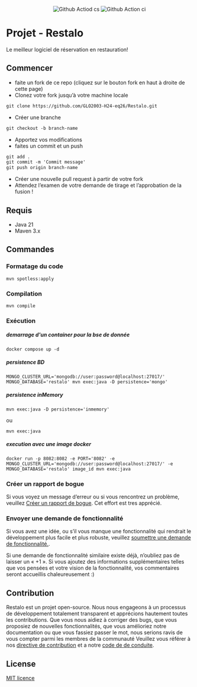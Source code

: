 <p align="center">
<img src="https://github.com/GLO2003-H24-eq26/Restalo/actions/workflows/cd.yml/badge.svg" alt="Github Actiod cs"> 
<img src="https://github.com/GLO2003-H24-eq26/Restalo/actions/workflows/maven.yml/badge.svg" alt="Github Action ci" >
</p>

# Projet - Restalo

Le meilleur logiciel de réservation en restauration!

## Commencer
- faite un fork de ce repo (cliquez sur le bouton fork en haut à droite de cette page)
- Clonez votre fork jusqu’à votre machine locale

```markdown
git clone https://github.com/GLO2003-H24-eq26/Restalo.git
```
- Créer une branche

```markdown
git checkout -b branch-name
```

- Apportez vos modifications 
- faites un commit et un push

```markdown
git add .
git commit -m 'Commit message'
git push origin branch-name
```

- Créer une nouvelle pull request à partir de votre fork 
- Attendez l’examen de votre demande de tirage et l’approbation de la fusion !


## Requis

- Java 21
- Maven 3.x

## Commandes

### Formatage du code
```
mvn spotless:apply
```
### Compilation
```
mvn compile
```
### Exécution

##### demarrage d'un container pour la bse de donnée
```
docker compose up -d
```

 ##### persistence BD

```
MONGO_CLUSTER_URL='mongodb://user:password@localhost:27017/' MONGO_DATABASE='restalo' mvn exec:java -D persistence='mongo'

```
 ##### persistence inMemory

```
mvn exec:java -D persistence='inmemory'
```
ou 
```
mvn exec:java

```

##### execution avec une  image docker

```
docker run -p 8082:8082 -e PORT='8082' -e MONGO_CLUSTER_URL='mongodb://user:password@localhost:27017/' -e MONGO_DATABASE='restalo' image_id mvn exec:java

```
### Créer un rapport de bogue

Si vous voyez un message d’erreur ou si vous rencontrez un problème, veuillez [Créer un rapport de bogue](https://github.com/GLO2003-H24-eq26/Restalo/issues/new). Cet effort est tres apprécié.

### Envoyer une demande de fonctionnalité

Si vous avez une idée, ou s’il vous manque une fonctionnalité qui rendrait le développement plus facile et plus robuste, veuillez [soumettre une demande de fonctionnalité.](https://github.com/GLO2003-H24-eq26/Restalo/issues/new).

Si une demande de fonctionnalité similaire existe déjà, n’oubliez pas de laisser un « +1 ». Si vous ajoutez des informations supplémentaires telles que vos pensées et votre vision de la fonctionnalité, vos commentaires seront accueillis chaleureusement :)
## Contribution

Restalo est un projet open-source. Nous nous engageons à un processus de développement totalement transparent et apprécions hautement toutes les contributions. Que vous nous aidiez à corriger des bugs, que vous proposiez de nouvelles fonctionnalités, que vous amélioriez notre documentation ou que vous fassiez passer le mot, nous serions ravis de vous compter parmi les membres de la communauté
Veuillez vous référer à nos [directive de contribution](./CONTRIBUTING.md) et a notre  [code de de conduite](./CODE_OF_CONDUCT.md).

## License
[MIT licence](https://github.com/GLO2003-H24-eq26/Restalo/blob/main/LICENSE.txt)


